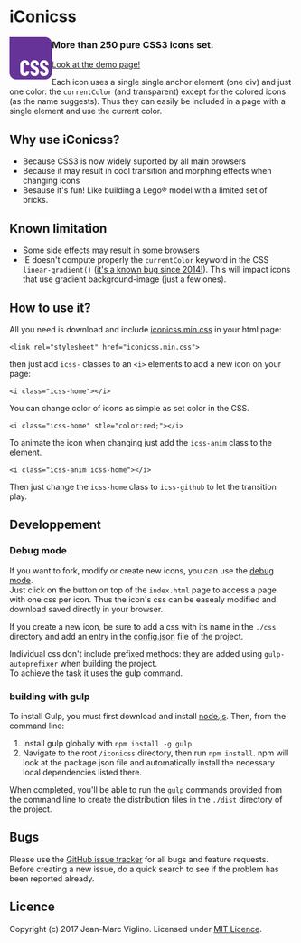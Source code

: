 # iConicss

<img src="https://raw.githubusercontent.com/github/explore/6c6508f34230f0ac0d49e847a326429eefbfc030/topics/css/css.png" width="75" align="left" />


### More than 250 pure CSS3 icons set.
[Look at the demo page!](http://viglino.github.io/iconicss/)

Each icon uses a single single anchor element (one div) and just one color: the `currentColor` (and transparent) except for the colored icons (as the name suggests). Thus they can easily be included in a page with a single element and use the current color.

## Why use iConicss?

* Because CSS3 is now widely suported by all main browsers
* Because it may result in cool transition and morphing effects when changing icons
* Besause it's fun! Like building a Lego:registered: model with a limited set of bricks.

## Known limitation
* Some side effects may result in some browsers
* IE doesn't compute properly the `currentColor` keyword in the CSS `linear-gradient()` 
([it's a known bug since 2014!](https://developer.microsoft.com/en-us/microsoft-edge/platform/issues/1328019/)).
This will impact icons that use gradient background-image (just a few ones).

## How to use it?

All you need is download and include [iconicss.min.css](https://rawgit.com/Viglino/iconicss/master/dist/iconicss.min.css) in your html page:
````
<link rel="stylesheet" href="iconicss.min.css">
````

then just add `icss-` classes to an `<i>` elements to add a new icon on your page:
````
<i class="icss-home"></i>
````
You can change color of icons as simple as set color in the CSS.
````
<i class="icss-home" stle="color:red;"></i>
````
  
To animate the icon when changing just add the `icss-anim` class to the element.
````
<i class="icss-anim icss-home"></i>
````
Then just change the `icss-home` class to `icss-github` to let the transition play.

## Developpement

### Debug mode

If you want to fork, modify or create new icons, you can use the [debug mode](https://viglino.github.io/iconicss/?debug&icon=bug).   
Just click on the button on top of the `index.html` page to access a page with one css per icon. Thus the icon's css can be easealy modified and download saved directly in your browser.

If you create a new icon, be sure to add a css with its name in the `./css` directory and add an entry in the [config.json](https://github.com/Viglino/iconicss/blob/master/config.json) file of the project.

Individual css don't include prefixed methods: they are added using `gulp-autoprefixer` when building the project.     
To achieve the task it uses the gulp command. 

### building with gulp

To install Gulp, you must first download and install [node.js](https://nodejs.org/en/).
Then, from the command line:
1. Install gulp globally with `npm install -g gulp`.
2. Navigate to the root `/iconicss` directory, then run `npm install`. npm will look at the package.json file and automatically install the necessary local dependencies listed there.

When completed, you'll be able to run the `gulp` commands provided from the command line to create the distribution files in the `./dist` directory of the project.

## Bugs

Please use the [GitHub issue tracker](https://github.com/Viglino/iconicss/issues) for all bugs and feature requests. Before creating a new issue, do a quick search to see if the problem has been reported already.

## Licence
Copyright (c) 2017 Jean-Marc Viglino. Licensed under [MIT Licence](https://github.com/michaelmawhinney/elementary/blob/master/LICENSE).
